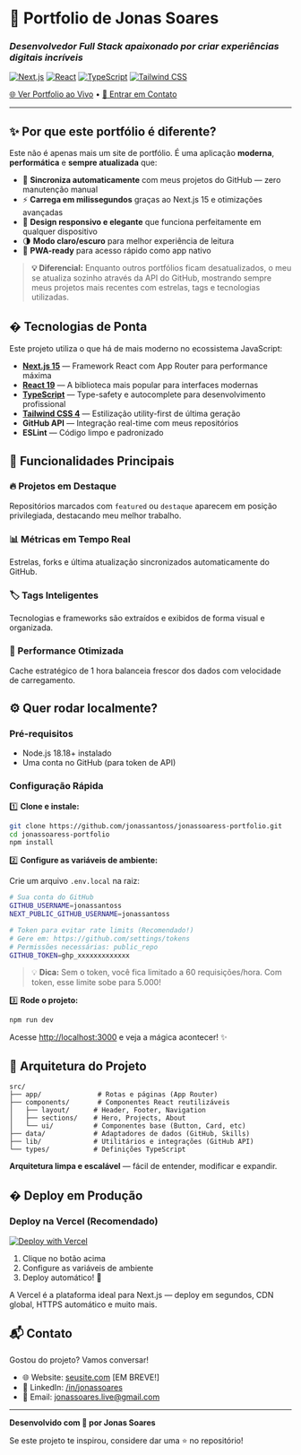 # 🚀 Portfolio de Jonas Soares

### _Desenvolvedor Full Stack apaixonado por criar experiências digitais incríveis_

[![Next.js](https://img.shields.io/badge/Next.js-15-black?style=for-the-badge&logo=next.js)](https://nextjs.org/)
[![React](https://img.shields.io/badge/React-19-61DAFB?style=for-the-badge&logo=react&logoColor=black)](https://react.dev/)
[![TypeScript](https://img.shields.io/badge/TypeScript-5.0-3178C6?style=for-the-badge&logo=typescript&logoColor=white)](https://www.typescriptlang.org/)
[![Tailwind CSS](https://img.shields.io/badge/Tailwind-4.0-38B2AC?style=for-the-badge&logo=tailwind-css&logoColor=white)](https://tailwindcss.com/)

[🌐 Ver Portfolio ao Vivo](https://seusite.com) • [📧 Entrar em Contato](mailto:seu@email.com)

---

## ✨ Por que este portfólio é diferente?

Este não é apenas mais um site de portfólio. É uma aplicação **moderna**, **performática** e **sempre atualizada** que:

- 🔄 **Sincroniza automaticamente** com meus projetos do GitHub — zero manutenção manual
- ⚡ **Carrega em milissegundos** graças ao Next.js 15 e otimizações avançadas
- 🎨 **Design responsivo e elegante** que funciona perfeitamente em qualquer dispositivo
- 🌗 **Modo claro/escuro** para melhor experiência de leitura
- 📱 **PWA-ready** para acesso rápido como app nativo

> **💡 Diferencial:** Enquanto outros portfólios ficam desatualizados, o meu se atualiza sozinho através da API do GitHub, mostrando sempre meus projetos mais recentes com estrelas, tags e tecnologias utilizadas.

## �️ Tecnologias de Ponta

Este projeto utiliza o que há de mais moderno no ecossistema JavaScript:

- **[Next.js 15](https://nextjs.org/)** — Framework React com App Router para performance máxima
- **[React 19](https://react.dev/)** — A biblioteca mais popular para interfaces modernas
- **[TypeScript](https://www.typescriptlang.org/)** — Type-safety e autocomplete para desenvolvimento profissional
- **[Tailwind CSS 4](https://tailwindcss.com/)** — Estilização utility-first de última geração
- **GitHub API** — Integração real-time com meus repositórios
- **ESLint** — Código limpo e padronizado

## 🎯 Funcionalidades Principais

### 🔥 Projetos em Destaque
Repositórios marcados com `featured` ou `destaque` aparecem em posição privilegiada, destacando meu melhor trabalho.

### 📊 Métricas em Tempo Real
Estrelas, forks e última atualização sincronizados automaticamente do GitHub.

### 🏷️ Tags Inteligentes
Tecnologias e frameworks são extraídos e exibidos de forma visual e organizada.

### 🚀 Performance Otimizada
Cache estratégico de 1 hora balanceia frescor dos dados com velocidade de carregamento.

## ⚙️ Quer rodar localmente?

### Pré-requisitos
- Node.js 18.18+ instalado
- Uma conta no GitHub (para token de API)

### Configuração Rápida

1️⃣ **Clone e instale:**
```bash
git clone https://github.com/jonassantoss/jonassoaress-portfolio.git
cd jonassoaress-portfolio
npm install
```

2️⃣ **Configure as variáveis de ambiente:**

Crie um arquivo `.env.local` na raiz:

```bash
# Sua conta do GitHub
GITHUB_USERNAME=jonassantoss
NEXT_PUBLIC_GITHUB_USERNAME=jonassantoss

# Token para evitar rate limits (Recomendado!)
# Gere em: https://github.com/settings/tokens
# Permissões necessárias: public_repo
GITHUB_TOKEN=ghp_xxxxxxxxxxxxx
```

> 💡 **Dica:** Sem o token, você fica limitado a 60 requisições/hora. Com token, esse limite sobe para 5.000!

3️⃣ **Rode o projeto:**
```bash
npm run dev
```

Acesse [http://localhost:3000](http://localhost:3000) e veja a mágica acontecer! ✨

## 📂 Arquitetura do Projeto

```
src/
├── app/              # Rotas e páginas (App Router)
├── components/       # Componentes React reutilizáveis
│   ├── layout/      # Header, Footer, Navigation
│   ├── sections/    # Hero, Projects, About
│   └── ui/          # Componentes base (Button, Card, etc)
├── data/            # Adaptadores de dados (GitHub, Skills)
├── lib/             # Utilitários e integrações (GitHub API)
└── types/           # Definições TypeScript
```

**Arquitetura limpa e escalável** — fácil de entender, modificar e expandir.

## � Deploy em Produção

### Deploy na Vercel (Recomendado)

[![Deploy with Vercel](https://vercel.com/button)](https://vercel.com/new/clone?repository-url=https://github.com/jonassantoss/jonassoaress-portfolio)

1. Clique no botão acima
2. Configure as variáveis de ambiente
3. Deploy automático! 🎉

A Vercel é a plataforma ideal para Next.js — deploy em segundos, CDN global, HTTPS automático e muito mais.

## 📬 Contato

Gostou do projeto? Vamos conversar!

- 🌐 Website: [seusite.com](https://seusite.com) [EM BREVE!]
- 💼 LinkedIn: [/in/jonassoares](https://linkedin.com/in/jonassoares)
- 📧 Email: jonassoares.live@gmail.com

---

**Desenvolvido com 💙 por Jonas Soares**

Se este projeto te inspirou, considere dar uma ⭐ no repositório!
